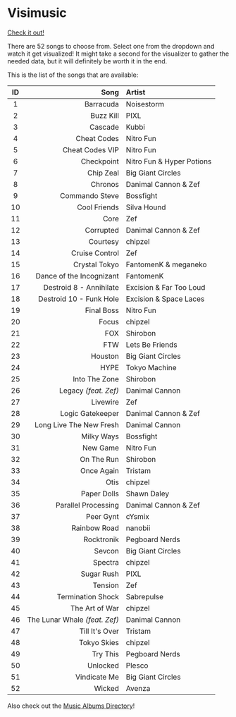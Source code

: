 # Visimusic

[Check it out!](http://marblelover003.github.io/Visimusic/)

There are 52 songs to choose from. Select one from the dropdown and watch it get visualized! It might take a second for the visualizer to gather the needed data, but it will definitely be worth it in the end.

This is the list of the songs that are available:

| ID |                          Song | Artist                    |
|:--:|------------------------------:|:--------------------------|
|  1 |                     Barracuda | Noisestorm                |
|  2 |                     Buzz Kill | PIXL                      |
|  3 |                       Cascade | Kubbi                     |
|  4 |                   Cheat Codes | Nitro Fun                 |
|  5 |               Cheat Codes VIP | Nitro Fun                 |
|  6 |                    Checkpoint | Nitro Fun & Hyper Potions |
|  7 |                     Chip Zeal | Big Giant Circles         |
|  8 |                       Chronos | Danimal Cannon & Zef      |
|  9 |                Commando Steve | Bossfight                 |
| 10 |                  Cool Friends | Silva Hound               |
| 11 |                          Core | Zef                       |
| 12 |                     Corrupted | Danimal Cannon & Zef      |
| 13 |                      Courtesy | chipzel                   |
| 14 |                Cruise Control | Zef                       |
| 15 |                 Crystal Tokyo | FantomenK & meganeko      |
| 16 |      Dance of the Incognizant | FantomenK                 |
| 17 |       Destroid 8 - Annihilate | Excision & Far Too Loud   |
| 18 |       Destroid 10 - Funk Hole | Excision & Space Laces    |
| 19 |                    Final Boss | Nitro Fun                 |
| 20 |                         Focus | chipzel                   |
| 21 |                           FOX | Shirobon                  |
| 22 |                           FTW | Lets Be Friends           |
| 23 |                       Houston | Big Giant Circles         |
| 24 |                          HYPE | Tokyo Machine             |
| 25 |                 Into The Zone | Shirobon                  |
| 26 |          Legacy *(feat. Zef)* | Danimal Cannon            |
| 27 |                      Livewire | Zef                       |
| 28 |              Logic Gatekeeper | Danimal Cannon & Zef      |
| 29 |       Long Live The New Fresh | Danimal Cannon            |
| 30 |                    Milky Ways | Bossfight                 |
| 31 |                      New Game | Nitro Fun                 |
| 32 |                    On The Run | Shirobon                  |
| 33 |                    Once Again | Tristam                   |
| 34 |                          Otis | chipzel                   |
| 35 |                   Paper Dolls | Shawn Daley               |
| 36 |           Parallel Processing | Danimal Cannon & Zef      |
| 37 |                     Peer Gynt | cYsmix                    |
| 38 |                  Rainbow Road | nanobii                   |
| 39 |                    Rocktronik | Pegboard Nerds            |
| 40 |                        Sevcon | Big Giant Circles         |
| 41 |                       Spectra | chipzel                   |
| 42 |                    Sugar Rush | PIXL                      |
| 43 |                       Tension | Zef                       |
| 44 |             Termination Shock | Sabrepulse                |
| 45 |                The Art of War | chipzel                   |
| 46 | The Lunar Whale *(feat. Zef)* | Danimal Cannon            |
| 47 |                Till It's Over | Tristam                   |
| 48 |                   Tokyo Skies | chipzel                   |
| 49 |                      Try This | Pegboard Nerds            |
| 50 |                      Unlocked | Plesco                    |
| 51 |                  Vindicate Me | Big Giant Circles         |
| 52 |                        Wicked | Avenza                    |

Also check out the [Music Albums Directory](https://marblelover003.github.io/Visimusic/Music-Albums/dir.html)!
